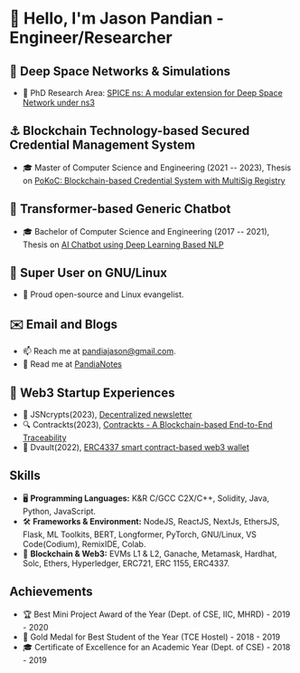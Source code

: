 # 👋 Hello, I'm Jason Pandian - Engineer/Researcher

## 🚀 Deep Space Networks & Simulations
- 📡 PhD Research Area: [SPICE ns: A modular extension for Deep Space Network under ns3](https://github.com/PandiaJason/SPICE-ns-Project)

## ⚓ Blockchain Technology-based Secured Credential Management System
- 🎓 Master of Computer Science and Engineering (2021 -- 2023), Thesis on [PoKoC: Blockchain-based Credential System with MultiSig Registry](https://github.com/PandiaJason/Proof-of-Knowledge-On-Chain)

## 🤖 Transformer-based Generic Chatbot
- 🎓 Bachelor of Computer Science and Engineering (2017 -- 2021), Thesis on [AI Chatbot using Deep Learning Based NLP](https://github.com/PandiaJason/AI-Chatbot-using-Deep-Learning-based-NLP)

## 🐧 Super User on GNU/Linux
- 🐧 Proud open-source and Linux evangelist.

## ✉️ Email and Blogs
- 📫 Reach me at pandiajason@gmail.com.
- 📘 Read me at [PandiaNotes](https://pandiajason.github.io/PandiaNotes/)

## 💼 Web3 Startup Experiences
- 📝 JSNcrypts(2023), [Decentralized newsletter](https://github.com/PandiaJason/jsncrypts-docs)
- 🔍 Contrackts(2023), [Contrackts - A Blockchain-based End-to-End Traceability](https://github.com/PandiaJason/contrackts-docs)
- 👛 Dvault(2022), [ERC4337 smart contract-based web3 wallet](https://github.com/PandiaJason/dvault-docs)

## Skills

- 🖥️ **Programming Languages:** K&R C/GCC C2X/C++, Solidity, Java, Python, JavaScript.
- 🛠️ **Frameworks & Environment:** NodeJS, ReactJS, NextJs, EthersJS, Flask, ML Toolkits, BERT, Longformer, PyTorch, GNU/Linux, VS Code(Codium), RemixIDE, Colab.
- 🔗 **Blockchain & Web3:** EVMs L1 & L2, Ganache, Metamask, Hardhat, Solc, Ethers, Hyperledger, ERC721, ERC 1155, ERC4337.

## Achievements

- 🏆 Best Mini Project Award of the Year (Dept. of CSE, IIC, MHRD) - 2019 - 2020
- 🥇 Gold Medal for Best Student of the Year (TCE Hostel) - 2018 - 2019
- 🎓 Certificate of Excellence for an Academic Year (Dept. of CSE) - 2018 - 2019

  
<!---
PandiaJason/PandiaJason is a ✨ special ✨ repository because its `README.md` (this file) appears on your GitHub profile.
You can click the Preview link to take a look at your changes.
--->
